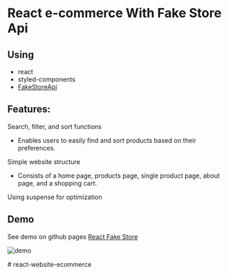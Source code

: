 # React e-commerce With Fake Store Api 

## Using

- react
- styled-components
- [FakeStoreApi](https://fakestoreapi.com/)

## Features:
Search, filter, and sort functions
- Enables users to easily find and sort products based on their preferences.

Simple website structure
- Consists of a home page, products page, single product page, about page, and a shopping cart.

Using suspense for optimization

## Demo
See demo on github pages
[React Fake Store](https://kamalheydari.github.io/react-store-fake-api/#/)

![demo](demo.jpg)

#   r e a c t - w e b s i t e - e c o m m e r c e  
 